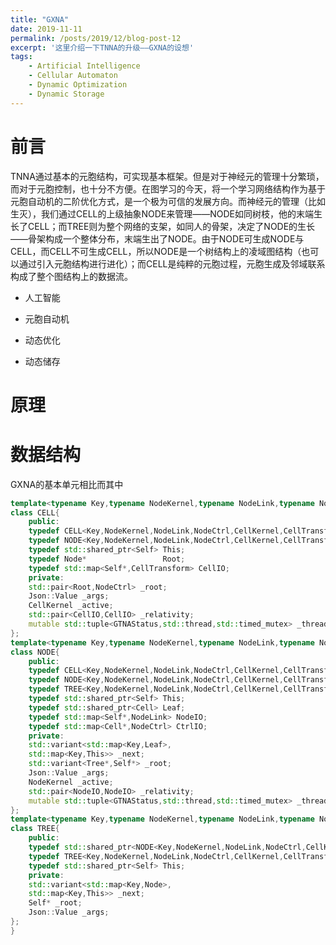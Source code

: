 ```yaml
---
title: "GXNA"
date: 2019-11-11
permalink: /posts/2019/12/blog-post-12
excerpt: '这里介绍一下TNNA的升级——GXNA的设想'
tags:
    - Artificial Intelligence
    - Cellular Automaton
    - Dynamic Optimization
    - Dynamic Storage
---
```


前言
===
TNNA通过基本的元胞结构，可实现基本框架。但是对于神经元的管理十分繁琐，而对于元胞控制，也十分不方便。在图学习的今天，将一个学习网络结构作为基于元胞自动机的二阶优化方式，是一个极为可信的发展方向。而神经元的管理（比如生灭），我们通过CELL的上级抽象NODE来管理——NODE如同树枝，他的末端生长了CELL；而TREE则为整个网络的支架，如同人的骨架，决定了NODE的生长——骨架构成一个整体分布，末端生出了NODE。由于NODE可生成NODE与CELL，而CELL不可生成CELL，所以NODE是一个树结构上的凌域图结构（也可以通过引入元胞结构进行进化）；而CELL是纯粹的元胞过程，元胞生成及邻域联系构成了整个图结构上的数据流。

- 人工智能
- 元胞自动机

- 动态优化
- 动态储存

原理
===



数据结构
===

GXNA的基本单元相比而其中

```c++
template<typename Key,typename NodeKernel,typename NodeLink,typename NodeCtrl,typename CellKernel,typename CellTransform>
class CELL{
    public:
    typedef CELL<Key,NodeKernel,NodeLink,NodeCtrl,CellKernel,CellTransform> Self;
    typedef NODE<Key,NodeKernel,NodeLink,NodeCtrl,CellKernel,CellTransform> Node;
    typedef std::shared_ptr<Self> This;
    typedef Node*                 Root;
    typedef std::map<Self*,CellTransform> CellIO;
    private:
    std::pair<Root,NodeCtrl> _root;
    Json::Value _args;
    CellKernel _active;
    std::pair<CellIO,CellIO> _relativity;
    mutable std::tuple<GTNAStatus,std::thread,std::timed_mutex> _thread;
};
template<typename Key,typename NodeKernel,typename NodeLink,typename NodeCtrl,typename CellKernel,typename CellTransform>
class NODE{
    public:
    typedef CELL<Key,NodeKernel,NodeLink,NodeCtrl,CellKernel,CellTransform> Cell;
    typedef NODE<Key,NodeKernel,NodeLink,NodeCtrl,CellKernel,CellTransform> Self;
    typedef TREE<Key,NodeKernel,NodeLink,NodeCtrl,CellKernel,CellTransform> Tree;
    typedef std::shared_ptr<Self> This;
    typedef std::shared_ptr<Cell> Leaf;
    typedef std::map<Self*,NodeLink> NodeIO;
    typedef std::map<Cell*,NodeCtrl> CtrlIO;
    private:
    std::variant<std::map<Key,Leaf>,
    std::map<Key,This>> _next;
    std::variant<Tree*,Self*> _root;
    Json::Value _args;
    NodeKernel _active;
    std::pair<NodeIO,NodeIO> _relativity;
    mutable std::tuple<GTNAStatus,std::thread,std::timed_mutex> _thread;
};
template<typename Key,typename NodeKernel,typename NodeLink,typename NodeCtrl,typename CellKernel,typename CellTransform>
class TREE{
    public:
    typedef std::shared_ptr<NODE<Key,NodeKernel,NodeLink,NodeCtrl,CellKernel,CellTransform>> Node;
    typedef TREE<Key,NodeKernel,NodeLink,NodeCtrl,CellKernel,CellTransform> Self;
    typedef std::shared_ptr<Self> This;
    private:
    std::variant<std::map<Key,Node>,
    std::map<Key,This>> _next;
    Self* _root;
    Json::Value _args;
};
}
```